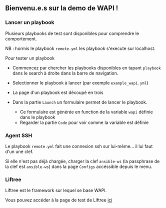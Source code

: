 
## Bienvenu.e.s sur la demo de WAPI !


### Lancer un playbook

Plusieurs playbooks de test sont disponibles pour comprendre le comportement.

NB : hormis le playbook `remote.yml` les playbook s'execute sur localhost.

Pour tester un playbook

* Commencez par chercher les playbooks disponibles
en tapant `playbook` dans le search à droite dans la barre de navigation.

* Selectionner le playbook à lancer (par exemple `example_wapi.yml`)

* La page d'un playbook est découpé en trois

* Dans la partie `Launch` un formulaire permet de lancer le playbook.
  * Ce formulaire est générée en function de la variable `wapi` définie dans le playbook
  * Regarder la partie `Code` pour voir comme la variable est définie


### Agent SSH

Le playbook `remote.yml` fait une connexion ssh sur lui-même... il lui faut d'un une clef.

Si elle n'est pas déjà chargée, charger la clef `ansible-ws` 
(la passphrase de la clef est  `ansible-ws`)
dans la page `Configs` accéssible depuis le menu.


### Liftree

Liftree est le framework sur lequel se base WAPI.

Vous pouvez accéder à la page de test de Liftree [ici](/show?path=~/liftree/tests/README.md)
